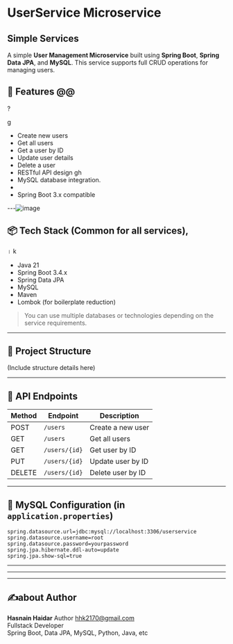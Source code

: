 # UserService Microservice
## Simple Services
A simple **User Management Microservice** built using **Spring Boot**, **Spring Data JPA**, and **MySQL**. This service supports full CRUD operations for managing users.

## 🚀 Features @@
?

g
- Create new users
- Get all users
- Get a user by ID
- Update user details
- Delete a user
- RESTful API design
gh
- MySQL database integration. 
-
- Spring Boot 3.x compatible

---![image](https://github.com/user-attachments/assets/7118b45f-a1a0-47b8-b70f-7fcc0744719f)


## 📦 Tech Stack (Common for all services), 
। 
k
- Java 21
- Spring Boot 3.4.x
- Spring Data JPA
- MySQL
- Maven
- Lombok (for boilerplate reduction)

> You can use multiple databases or technologies depending on the service requirements.

---

## 📁 Project Structure

(Include structure details here)

---

## 📌 API Endpoints

| Method | Endpoint        | Description              |
|--------|------------------|--------------------------|
| POST   | `/users`         | Create a new user        |
| GET    | `/users`         | Get all users            |
| GET    | `/users/{id}`    | Get user by ID           |
| PUT    | `/users/{id}`    | Update user by ID        |
| DELETE | `/users/{id}`    | Delete user by ID        |

---

## 💾 MySQL Configuration (in `application.properties`)

```properties
spring.datasource.url=jdbc:mysql://localhost:3306/userservice
spring.datasource.username=root
spring.datasource.password=yourpassword
spring.jpa.hibernate.ddl-auto=update
spring.jpa.show-sql=true
```
__________________
****
-----

## ✍️about Author 

**Hasnain Haidar** Author
hhk2170@gmail.com  
Fullstack Developer  
Spring Boot, Data JPA, MySQL, Python, Java, etc

